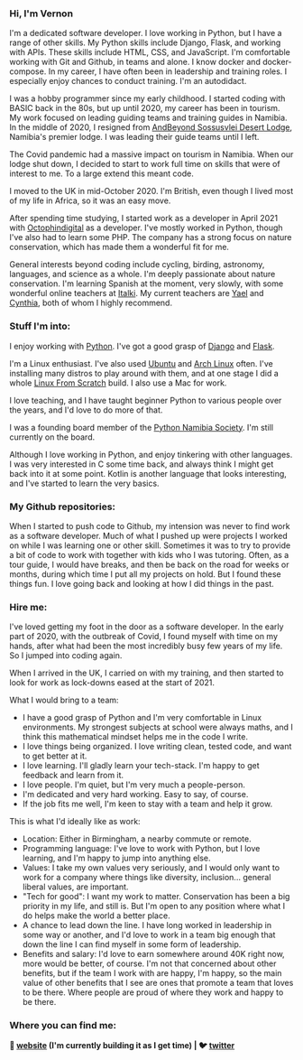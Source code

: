 ### Hi, I'm Vernon


I'm a dedicated software developer.  I love working in Python, but I have a range of other skills.  My Python skills include Django, Flask, and working with APIs.  These skills include HTML, CSS, and JavaScript.  I'm comfortable working with Git and Github, in teams and alone.  I know docker and docker-compose.  In my career, I have often been in leadership and training roles.  I especially enjoy chances to conduct training.  I'm an autodidact.

I was a hobby programmer since my early childhood.  I started coding with BASIC back in the 80s, but up until
2020, my career has been in tourism.  My work focused on leading guiding teams and training guides in Namibia.  
In the middle of 2020, I resigned from [AndBeyond Sossusvlei Desert Lodge][sossus-desert-lodge], Namibia's premier lodge.  I was leading their guide teams until I left.

The Covid pandemic had a massive impact on tourism in Namibia.  When our lodge shut down, I decided to start to work full time on skills that were of interest to me.  To a large extend this meant code.

I moved to the UK in mid-October 2020.  I'm British, even though I lived most of my life in Africa, so it was an easy move.

After spending time studying, I started work as a developer in April 2021 with [Octophindigital][octophin] as a
developer.  I've mostly worked in Python, though I've also had to learn some PHP.  The company has a strong focus on
nature conservation, which has made them a wonderful fit for me.

General interests beyond coding include cycling, birding, astronomy, languages, and science as a whole.  I'm deeply passionate about
nature conservation.  I'm learning Spanish at the moment, very slowly, with some wonderful online teachers at [Italki][italki].  My current teachers are [Yael][yael] and [Cynthia][cynthia], both of whom I highly recommend.


### Stuff I'm into:

I enjoy working with  [Python][python].  I've got a good grasp of [Django][django] and [Flask][flask].

I'm a Linux enthusiast.  I've also used [Ubuntu][ubuntu] and [Arch Linux][arch] often.  I've installing many distros to play around with them, and at one stage I did a whole [Linux From Scratch][LFS] build.
I also use a Mac for work.

I love teaching, and I have taught beginner Python to various people over the years, and I'd love to do more of that.

I was a founding board member of the [Python Namibia Society][pynam].  I'm still currently on the board.

Although I love working in Python, and enjoy tinkering with other languages.  I was very interested in C some time back, and always think I might get back into it at some point.  Kotlin is another language that looks interesting, and I've started to learn the very basics.


### My Github repositories:

When I started to push code to Github, my intension was never to find work as a software developer.  Much of what I pushed up were projects I worked on while I was learning one or other skill.  Sometimes it
was to try to provide a bit of code to work with together with kids who I was tutoring.  Often, as a tour guide, I would have breaks, and then be back on the road for weeks or months, during which time
I put all my projects on hold.  But I found these things fun.  I love going back and looking at how I did things in the past.


### Hire me:

I've loved getting my foot in the door as a software developer.  In the early part of 2020, with the outbreak of Covid, I found myself with time on my hands, after what had been the most incredibly
busy few years of my life.  So I jumped into coding again.

When I arrived in the UK, I carried on with my training, and then started to look for work as lock-downs eased at the start of 2021.

What I would bring to a team:

- I have a good grasp of Python and I'm very comfortable in Linux environments.  My strongest subjects at school were always maths, and I think this mathematical mindset helps me in the code I write.
- I love things being organized.  I love writing clean, tested code, and want to get better at it.
- I love learning.  I'll gladly learn your tech-stack.  I'm happy to get feedback and learn from it.
- I love people.  I'm quiet, but I'm very much a people-person.
- I'm dedicated and very hard working.  Easy to say, of course.
- If the job fits me well, I'm keen to stay with a team and help it grow.


This is what I'd ideally like as work:

- Location: Either in Birmingham, a nearby commute or remote.
- Programming language: I've love to work with Python, but I love learning, and I'm happy to jump into anything else.
- Values: I take my own values very seriously, and I would only want to work for a company where things like diversity, inclusion... general liberal values, are important.
- "Tech for good": I want my work to matter.  Conservation has been a big priority in my life, and still is.  But I'm open to any position where what I do helps make the world a better place.
- A chance to lead down the line.  I have long worked in leadership in some way or another, and I'd love to work in a team big enough that down the line I can find myself in some form of leadership.
- Benefits and salary: I'd love to earn somewhere around 40K right now, more would be better, of course.  I'm not that concerned about other benefits, but if the team I work with are happy, I'm happy, so the main value of other benefits that I see are ones that promote a team that loves to be there.  Where people are proud of where they work and happy to be there.


### Where you can find me:

**🏡 [website][website] (I'm currently building it as I get time) |
🐦 [twitter][twitter]**


[website]: https://sandcurves.co.uk/
[twitter]: https://twitter.com/sandcurves
[django]: https://www.djangoproject.com/
[python]: https://www.python.org/
[sossus-desert-lodge]: https://www.andbeyond.com/our-lodges/africa/namibia/sossusvlei-desert/andbeyond-sossusvlei-desert-lodge/
[arch]: https://www.archlinux.org/
[ubuntu]: https://ubuntu.com/
[LFS]: http://www.linuxfromscratch.org/
[YRAP]: https://github.com/Namibnat/yrap
[pynam]: https://pynamibia.herokuapp.com/about/
[octophin]: https://octophindigital.com/
[flask]: https://flask.palletsprojects.com/en/2.0.x/
[yael]: https://www.italki.com/teacher/8609755
[cynthia]: https://www.italki.com/teacher/1160526
[italki]: https://www.italki.com/